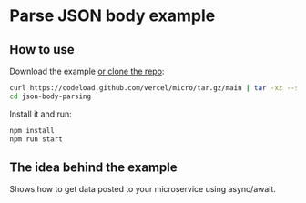 # Parse JSON body example

## How to use

Download the example [or clone the repo](https://github.com/vercel/micro):

```bash
curl https://codeload.github.com/vercel/micro/tar.gz/main | tar -xz --strip=2 micro-main/examples/json-body-parsing
cd json-body-parsing
```

Install it and run:

```bash
npm install
npm run start
```

## The idea behind the example

Shows how to get data posted to your microservice using async/await.
